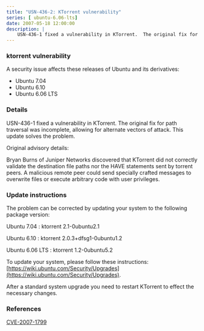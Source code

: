 ```yaml
---
title: "USN-436-2: KTorrent vulnerability"
series: [ ubuntu-6.06-lts]
date: 2007-05-18 12:00:00
description: |
    USN-436-1 fixed a vulnerability in KTorrent.  The original fix for path  traversal was incomplete, allowing for alternate vectors of attack.   This update solves the problem.
--- 
```

 
### ktorrent vulnerability

A security issue affects these releases of Ubuntu and its derivatives:

* Ubuntu 7.04
* Ubuntu 6.10
* Ubuntu 6.06 LTS

### Details

USN-436-1 fixed a vulnerability in KTorrent. The original fix for path traversal was incomplete, allowing for alternate vectors of attack. This update solves the problem.

Original advisory details:

 Bryan Burns of Juniper Networks discovered that KTorrent did not correctly validate the destination file paths nor the HAVE statements sent by torrent peers. A malicious remote peer could send specially crafted messages to overwrite files or execute arbitrary code with user privileges.

### Update instructions

The problem can be corrected by updating your system to the following package version:

Ubuntu 7.04
 : ktorrent <span>2.1-0ubuntu2.1</span>

Ubuntu 6.10
 : ktorrent <span>2.0.3+dfsg1-0ubuntu1.2</span>

Ubuntu 6.06 LTS
 : ktorrent <span>1.2-0ubuntu5.2</span>

To update your system, please follow these instructions: [https://wiki.ubuntu.com/Security/Upgrades](https://wiki.ubuntu.com/Security/Upgrades).

After a standard system upgrade you need to restart KTorrent to effect the necessary changes.

### References

 [CVE-2007-1799](http://people.ubuntu.com/~ubuntu-security/cve/CVE-2007-1799)
 
